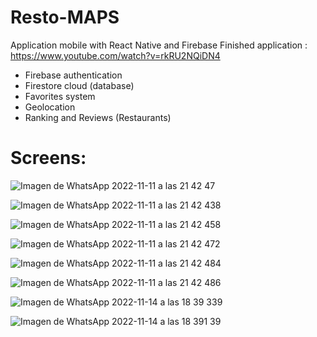 # Resto-MAPS
Application mobile with React Native and Firebase
Finished application : https://www.youtube.com/watch?v=rkRU2NQiDN4

- Firebase authentication
- Firestore cloud (database)
- Favorites system
- Geolocation
- Ranking and Reviews (Restaurants)

# Screens:

![Imagen de WhatsApp 2022-11-11 a las 21 42 47](https://user-images.githubusercontent.com/93667112/201790251-0a4b9934-7182-4cdb-b0d0-38a8794ebbaf.jpg)

![Imagen de WhatsApp 2022-11-11 a las 21 42 438](https://user-images.githubusercontent.com/93667112/201790261-fecb609c-bb7e-4098-84e6-e0823c10c90f.jpg)

![Imagen de WhatsApp 2022-11-11 a las 21 42 458](https://user-images.githubusercontent.com/93667112/201790266-1040b298-c8bc-429a-b5c4-dbc4859ad927.jpg)

![Imagen de WhatsApp 2022-11-11 a las 21 42 472](https://user-images.githubusercontent.com/93667112/201790279-a757f36b-ad01-4956-82f3-f5b7cb58ceb9.jpg)

![Imagen de WhatsApp 2022-11-11 a las 21 42 484](https://user-images.githubusercontent.com/93667112/201790287-e8ca9981-66e8-483b-8850-cc71e4131ed5.jpg)

![Imagen de WhatsApp 2022-11-11 a las 21 42 486](https://user-images.githubusercontent.com/93667112/201790296-3bc8cf42-ec61-4419-8ef7-0d174e2bed2e.jpg)

![Imagen de WhatsApp 2022-11-14 a las 18 39 339](https://user-images.githubusercontent.com/93667112/201790303-48e31dc9-ca58-40e4-981f-999d5e687a57.jpg)

![Imagen de WhatsApp 2022-11-14 a las 18 391 39](https://user-images.githubusercontent.com/93667112/201790317-92ae4992-5e2d-40a6-a2b7-c109df86296c.jpg)
